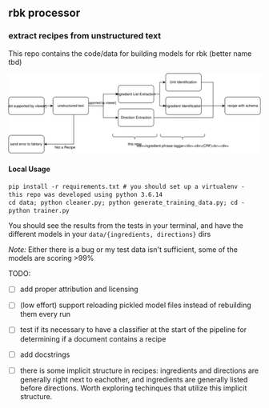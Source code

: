 ## rbk processor
### extract recipes from unstructured text

This repo contains the code/data for building models for rbk (better name tbd)


![./pipeline.svg](./pipeline.svg)

#### Local Usage

```
pip install -r requirements.txt # you should set up a virtualenv - this repo was developed using python 3.6.14
cd data; python cleaner.py; python generate_training_data.py; cd -
python trainer.py
```

You should see the results from the tests in your terminal, and have the different models in your `data/{ingredients, directions}` dirs

*Note:* Either there is a bug or my test data isn't sufficient, some of the models are scoring >99%

TODO: 
- [ ] add proper attribution and licensing
- [ ] \(low effort) support reloading pickled model files instead of rebuilding them every run
- [ ] test if its necessary to have a classifier at the start of the pipeline for determining if a document contains a recipe
- [ ] add docstrings
- [ ] there is some implicit structure in recipes: ingredients and directions are generally right next to eachother, and ingredients are generally listed before directions. Worth exploring techinques that utilize this implicit structure.


